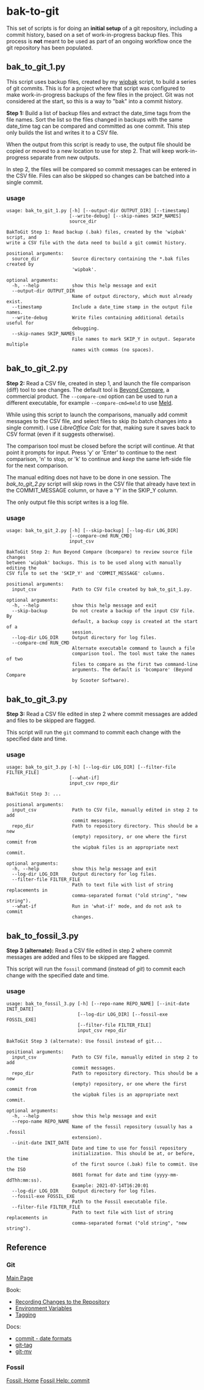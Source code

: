 # bak-to-git


This set of scripts is for doing an **initial setup** of a git repository, including a commit history, based on a set of work-in-progress backup files.  This process is **not** meant to be used as part of an ongoing workflow once the git repository has been populated.


## bak_to_git_1.py

This script uses backup files, created by my [wipbak](https://github.com/wmelvin/wipbak) script, to build a series of git commits. This is for a project where that script was configured to make work-in-progress backups of the few files in the project. Git was not considered at the start, so this is a way to "bak" into a commit history.

**Step 1:** Build a list of backup files and extract the date_time tags from the file names. Sort the list so the files changed in backups with the same date_time tag can be compared and committed as one commit. This step only builds the list and writes it to a CSV file.

When the output from this script is ready to use, the output file should be copied or moved to a new location to use for step 2. That will keep work-in-progress separate from new outputs.

In step 2, the files will be compared so commit messages can be entered in the CSV file. Files can also be skipped so changes can be batched into a single commit.

### usage ###

```
usage: bak_to_git_1.py [-h] [--output-dir OUTPUT_DIR] [--timestamp]
                       [--write-debug] [--skip-names SKIP_NAMES]
                       source_dir

BakToGit Step 1: Read backup (.bak) files, created by the 'wipbak' script, and
write a CSV file with the data need to build a git commit history.

positional arguments:
  source_dir            Source directory containing the *.bak files created by
                        'wipbak'.

optional arguments:
  -h, --help            show this help message and exit
  --output-dir OUTPUT_DIR
                        Name of output directory, which must already exist.
  --timestamp           Include a date_time stamp in the output file names.
  --write-debug         Write files containing additional details useful for
                        debugging.
  --skip-names SKIP_NAMES
                        File names to mark SKIP_Y in output. Separate multiple
                        names with commas (no spaces).
```

## bak_to_git_2.py

**Step 2:** Read a CSV file, created in step 1, and launch the file comparison (diff) tool to see changes. The default tool is [Beyond Compare](https://www.scootersoftware.com/), a commercial product. The `--compare-cmd` option can be used to run a different executable, for example `--compare-cmd=meld` to use [Meld](https://meldmerge.org/).

While using this script to launch the comparisons, manually add commit messages to the CSV file, and select files to skip (to batch changes into a single commit).  I use *LibreOffice Calc* for that, making sure it saves back to CSV format (even if it suggests otherwise).

The comparison tool must be closed before the script will continue. At that point it prompts for input. Press 'y' or 'Enter' to continue to the next comparison, 'n' to stop, or 'k' to continue and *keep* the same left-side file for the next comparison.

The manual editing does not have to be done in one session. The *bak_to_git_2.py* script will skip rows in the CSV file that already have text in the COMMIT_MESSAGE column, or have a 'Y' in the SKIP_Y column.

The only output file this script writes is a log file.

### usage ###

```
usage: bak_to_git_2.py [-h] [--skip-backup] [--log-dir LOG_DIR]
                       [--compare-cmd RUN_CMD]
                       input_csv

BakToGit Step 2: Run Beyond Compare (bcompare) to review source file changes
between 'wipbak' backups. This is to be used along with manually editing the
CSV file to set the 'SKIP_Y' and 'COMMIT_MESSAGE' columns.

positional arguments:
  input_csv             Path to CSV file created by bak_to_git_1.py.

optional arguments:
  -h, --help            show this help message and exit
  --skip-backup         Do not create a backup of the input CSV file. By
                        default, a backup copy is created at the start of a
                        session.
  --log-dir LOG_DIR     Output directory for log files.
  --compare-cmd RUN_CMD
                        Alternate executable command to launch a file
                        comparison tool. The tool must take the names of two
                        files to compare as the first two command-line
                        arguments. The default is 'bcompare' (Beyond Compare
                        by Scooter Software).
```

## bak_to_git_3.py

**Step 3:** Read a CSV file edited in step 2 where commit messages are added and files to be skipped are flagged.

This script will run the `git` command to commit each change with the specified date and time.

### usage ###

```
usage: bak_to_git_3.py [-h] [--log-dir LOG_DIR] [--filter-file FILTER_FILE]
                       [--what-if]
                       input_csv repo_dir

BakToGit Step 3: ...

positional arguments:
  input_csv             Path to CSV file, manually edited in step 2 to add
                        commit messages.
  repo_dir              Path to repository directory. This should be a new
                        (empty) repository, or one where the first commit from
                        the wipbak files is an appropriate next commit.

optional arguments:
  -h, --help            show this help message and exit
  --log-dir LOG_DIR     Output directory for log files.
  --filter-file FILTER_FILE
                        Path to text file with list of string replacements in
                        comma-separated format ("old string", "new string").
  --what-if             Run in 'what-if' mode, and do not ask to commit
                        changes.
```

## bak_to_fossil_3.py

**Step 3 (alternate):** Read a CSV file edited in step 2 where commit messages are added and files to be skipped are flagged.

This script will run the `fossil` command (instead of *git*) to commit each change with the specified date and time.

### usage ###

```
usage: bak_to_fossil_3.py [-h] [--repo-name REPO_NAME] [--init-date INIT_DATE]
                          [--log-dir LOG_DIR] [--fossil-exe FOSSIL_EXE]
                          [--filter-file FILTER_FILE]
                          input_csv repo_dir

BakToGit Step 3 (alternate): Use fossil instead of git...

positional arguments:
  input_csv             Path to CSV file, manually edited in step 2 to add
                        commit messages.
  repo_dir              Path to repository directory. This should be a new
                        (empty) repository, or one where the first commit from
                        the wipbak files is an appropriate next commit.

optional arguments:
  -h, --help            show this help message and exit
  --repo-name REPO_NAME
                        Name of the fossil repository (usually has a .fossil
                        extension).
  --init-date INIT_DATE
                        Date and time to use for fossil repository
                        initialization. This should be at, or before, the time
                        of the first source (.bak) file to commit. Use the ISO
                        8601 format for date and time (yyyy-mm-ddThh:mm:ss).
                        Example: 2021-07-14T16:20:01
  --log-dir LOG_DIR     Output directory for log files.
  --fossil-exe FOSSIL_EXE
                        Path to the Fossil executable file.
  --filter-file FILTER_FILE
                        Path to text file with list of string replacements in
                        comma-separated format ("old string", "new string").
```

## Reference

### Git

[Main Page](https://git-scm.com/)

Book:
- [Recording Changes to the Repository](https://git-scm.com/book/en/v2/Git-Basics-Recording-Changes-to-the-Repository)
- [Environment Variables](https://git-scm.com/book/en/v2/Git-Internals-Environment-Variables)
- [Tagging](https://git-scm.com/book/en/v2/Git-Basics-Tagging)

Docs:
- [commit - date formats](https://git-scm.com/docs/git-commit#_date_formats)
- [git-tag](https://git-scm.com/docs/git-tag)
- [git-mv](https://git-scm.com/docs/git-mv)

### Fossil

[Fossil: Home](https://fossil-scm.org/home/doc/trunk/www/index.wiki)
[Fossil Help: commit](https://fossil-scm.org/home/help?cmd=commit)
